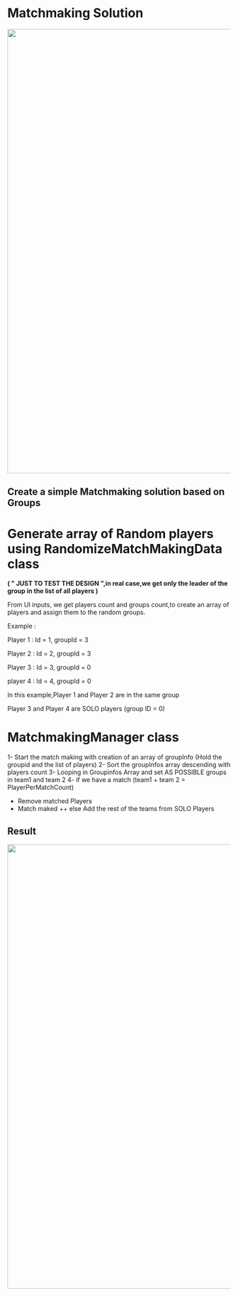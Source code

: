 # Matchmaking Solution
<img src="https://github.com/Davancimeher/MatchmakingTest/blob/main/README.Assets/Matchmaking_Logic.PNG" width="1000">

## Create a simple Matchmaking solution based on Groups
# Generate array of Random players using RandomizeMatchMakingData class

__( " JUST TO TEST THE DESIGN ",in real case,we get only the leader of the group in the list of all players )__

  From UI inputs, we get players count and groups count,to create an array of players and assign them to the random 
  groups.
  
  Example :
  
  Player 1 : Id = 1, groupId = 3  
  
  Player 2 : Id = 2, groupId = 3  
  
  Player 3 : Id = 3, groupId = 0
  
  player 4 : Id = 4, groupId = 0
  
  In this example,Player 1 and Player 2 are in the same group
 
  Player 3 and Player 4 are SOLO players (group ID = 0)
  
# MatchmakingManager class
1- Start the match making with creation of an array of groupInfo (Hold the groupid and the list of players)
2- Sort the groupInfos array descending with players count
3- Looping in Groupinfos Array and set AS POSSIBLE groups in team1 and team 2
4- if we have a match (team1 + team 2 =  PlayerPerMatchCount)
   - Remove matched Players
   - Match maked ++
   else 
   Add the rest of the teams from SOLO Players
## Result
<img src="https://github.com/Davancimeher/MatchmakingTest/blob/main/README.Assets/Matchmaking_Output" width="1000">

 
